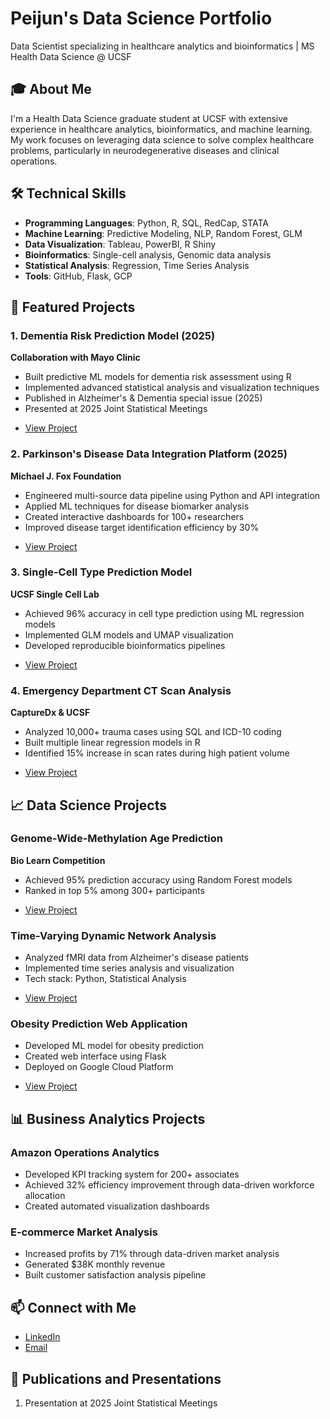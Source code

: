# Peijun's Data Science Portfolio
Data Scientist specializing in healthcare analytics and bioinformatics | MS Health Data Science @ UCSF

## 🎓 About Me
I'm a Health Data Science graduate student at UCSF with extensive experience in healthcare analytics, bioinformatics, and machine learning. My work focuses on leveraging data science to solve complex healthcare problems, particularly in neurodegenerative diseases and clinical operations.


## 🛠️ Technical Skills
- **Programming Languages**: Python, R, SQL, RedCap, STATA
- **Machine Learning**: Predictive Modeling, NLP, Random Forest, GLM
- **Data Visualization**: Tableau, PowerBI, R Shiny
- **Bioinformatics**: Single-cell analysis, Genomic data analysis
- **Statistical Analysis**: Regression, Time Series Analysis
- **Tools**: GitHub, Flask, GCP

  
## 🚀 Featured Projects

### 1. Dementia Risk Prediction Model (2025)
**Collaboration with Mayo Clinic**
- Built predictive ML models for dementia risk assessment using R
- Implemented advanced statistical analysis and visualization techniques
- Published in Alzheimer's & Dementia special issue (2025)
- Presented at 2025 Joint Statistical Meetings
* [View Project](https://github.com/petraliu1006/Non-linear-Z-score-cognitive-detection)

### 2. Parkinson's Disease Data Integration Platform (2025)
**Michael J. Fox Foundation**
- Engineered multi-source data pipeline using Python and API integration
- Applied ML techniques for disease biomarker analysis
- Created interactive dashboards for 100+ researchers
- Improved disease target identification efficiency by 30%
* [View Project](https://docs.google.com/presentation/d/175Ml41KqJXd_8Q8rkmfJ0zeWYPiN7W0_6_R-L1X2Yao/edit?usp=sharing)
  
### 3. Single-Cell Type Prediction Model
**UCSF Single Cell Lab**
- Achieved 96% accuracy in cell type prediction using ML regression models
- Implemented GLM models and UMAP visualization
- Developed reproducible bioinformatics pipelines
* [View Project](https://github.com/petraliu1006/single-cell)

### 4. Emergency Department CT Scan Analysis
**CaptureDx & UCSF**
- Analyzed 10,000+ trauma cases using SQL and ICD-10 coding
- Built multiple linear regression models in R
- Identified 15% increase in scan rates during high patient volume
* [View Project](https://ucsfonline-my.sharepoint.com/:w:/g/personal/peijun_liu_ucsf_edu/ETsYI_ndgdZCgCDEOiCecegByRmmLlV85LWWdMFdBONEIw?e=8iqwmW)



## 📈 Data Science Projects

### Genome-Wide-Methylation Age Prediction
**Bio Learn Competition**
- Achieved 95% prediction accuracy using Random Forest models
- Ranked in top 5% among 300+ participants
* [View Project](https://github.com/petraliu1006/Genome-wide-Methylation-age-prediction)

### Time-Varying Dynamic Network Analysis
- Analyzed fMRI data from Alzheimer's disease patients
- Implemented time series analysis and visualization
- Tech stack: Python, Statistical Analysis
* [View Project](https://github.com/petraliu1006/TVDNsub1)

### Obesity Prediction Web Application
- Developed ML model for obesity prediction
- Created web interface using Flask
- Deployed on Google Cloud Platform
* [View Project](https://github.com/petraliu1006/MLObesity)

## 📊 Business Analytics Projects

### Amazon Operations Analytics
- Developed KPI tracking system for 200+ associates
- Achieved 32% efficiency improvement through data-driven workforce allocation
- Created automated visualization dashboards

### E-commerce Market Analysis
- Increased profits by 71% through data-driven market analysis
- Generated $38K monthly revenue
- Built customer satisfaction analysis pipeline

## 📫 Connect with Me
- [LinkedIn](https://www.linkedin.com/in/peijun-l-17547620b/)
- [Email](mailto:peijun.liu@ucsf.edu)

## 📜 Publications and Presentations
1. Presentation at 2025 Joint Statistical Meetings
